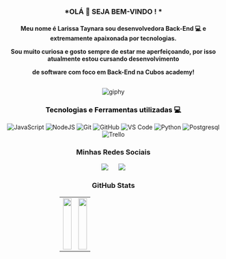 <div  align="center"> 

### *OLÁ 👋 SEJA BEM-VINDO ! *

<h4 align="center">

Meu nome é Larissa Taynara sou desenvolvedora Back-End 💻 e extremamente apaixonada por tecnologias. 

Sou muito curiosa e gosto sempre de estar me aperfeiçoando, por isso atualmente estou cursando desenvolvimento 

de software com foco em Back-End na Cubos academy! 

##       
![giphy](https://github.com/Larissa-taynara/Larissa-taynara/assets/138536327/ae638fc6-0150-42d8-8528-b2bd27310475)

<h3 align="center"><span style="color:black">Tecnologias e Ferramentas utilizadas 💻 </h1>

  ![JavaScript](https://img.shields.io/badge/javascript-%23323330.svg?style=for-the-badge&logo=javascript&logoColor=%23F7DF1E)
  ![NodeJS](https://img.shields.io/badge/node.js-6DA55F?style=for-the-badge&logo=node.js&logoColor=white)
  ![Git](https://img.shields.io/badge/git-%23F05033.svg?style=for-the-badge&logo=git&logoColor=white)
![GitHub](https://img.shields.io/badge/github-%23121011.svg?style=for-the-badge&logo=github&logoColor=white)
![VS Code](https://img.shields.io/badge/VS%20Code-0078d7.svg?style=for-the-badge&logo=visual-studio-code&logoColor=white)
![Python](https://img.shields.io/badge/Python-14354C?style=for-the-badge&logo=python&logoColor=white)
![Postgresql](https://img.shields.io/badge/PostgreSQL-316192?style=for-the-badge&logo=postgresql&logoColor=white)
![Trello](https://img.shields.io/badge/Trello-0052CC?style=for-the-badge&logo=trello&logoColor=white)
          
  

<h3 align="center">Minhas Redes Sociais</h3>
<div style="text-align: center;">
  <a href="mailto:larissatanara.batista@gmail.com" style="display: inline-block; margin: 0 10px;">
    <img src="https://img.shields.io/badge/-Gmail-%23333?style=for-the-badge&logo=gmail&logoColor=red" target="_blank">
  </a>
  <a href="https://www.linkedin.com/in/larissa-taynara-b-1a759b65" style="display: inline-block; margin: 0 10px;">
    <img src="https://img.shields.io/badge/-LinkedIn-%230077B5?style=for-the-badge&logo=linkedin&logoColor=white" target="_blank">
  </a>
</div>
  

### GitHub Stats
<div style="width: 50%;">
  <table width="100%" cellspacing="0" cellpadding="0" border="0">
    <tr>
      <td width="50%" align="center">
        <a href="https://github.com/Larissa-taynara">
          <img height="120em" src="https://github-readme-stats.vercel.app/api/top-langs/?username=larissa-taynara&layout=compact&langs_count=7&theme=dracula" style="width: 100%;">
        </a>
      </td>
      <td width="50%" align="center">
        <a href="https://github.com/Larissa-taynara">
          <img height="120em" src="https://github-readme-stats.vercel.app/api?username=larissa-taynara&show_icons=true&theme=dracula&include_all_commits=true&count_private=true" style="width: 100%;">
        </a>
      </td>
    </tr>
  </table>
</div>
